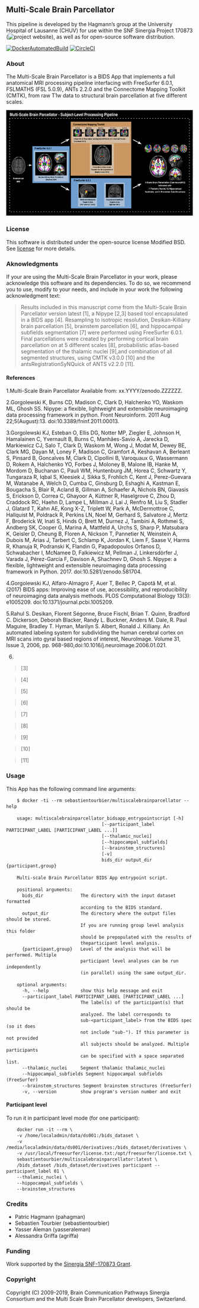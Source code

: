 ## Multi-Scale Brain Parcellator
This pipeline is developed by the Hagmann’s group at the University Hospital of Lausanne (CHUV) for use within the SNF Sinergia Project 170873 (![project website](https://sinergiaconsortium.bitbucket.io/)), as well as for open-source software distribution.

[![DockerAutomatedBuild](https://img.shields.io/docker/build/sebastientourbier/multiscalebrainparcellator.svg)](https://cloud.docker.com/repository/docker/sebastientourbier/multiscalebrainparcellator)
[![CircleCI](https://circleci.com/gh/sebastientourbier/multiscalebrainparcellator/tree/master.svg?style=shield)](https://circleci.com/gh/sebastientourbier/multiscalebrainparcellator/tree/master)

### About
The Multi-Scale Brain Parcellator is a BIDS App that implements a full anatomical MRI processing pipeline interfacing with FreeSurfer 6.0.1, FSLMATHS (FSL 5.0.9), ANTs 2.2.0 and the Connectome Mapping Toolkit (CMTK), from raw T1w data to structural brain parcellation at five different scales.


![Image not found](images/multiscalebrainparcellator_888x551.png)

### License
This software is distributed under the open-source license Modified BSD. See [license](LICENSE) for more details.

### Aknowledgments

If your are using the Multi-Scale Brain Parcellator in your work, please acknowledge this software and its dependencies. To do so, we recommend you to use, modify to your needs, and include in your work the following acknowledgment text:

> Results included in this manuscript come from the Multi-Scale Brain Parcellator version latest [1], a Nipype [2,3] based tool encapsulated in a BIDS app [4]. Resampling to isotropic resolution, Desikan-Killiany brain parcellation [5], brainstem parcellation [6], and hippocampal subfields segmentation [7] were performed using FreeSurfer 6.0.1. Final parcellations were created by performing cortical brain parcellation on at 5 different scales [8], probabilistic atlas-based segmentation of the thalamic nuclei [9],and combination of all segmented structures, using CMTK v3.0.0 [10] and the antsRegistrationSyNQuick of ANTS v2.2.0 [11].

#### References

1.Multi-Scale Brain Parcellator Available from: xx.YYYY/zenodo.ZZZZZZ.

2.Gorgolewski K, Burns CD, Madison C, Clark D, Halchenko YO, Waskom ML, Ghosh SS. Nipype: a flexible, lightweight and extensible neuroimaging data processing framework in python. Front Neuroinform. 2011 Aug 22;5(August):13. doi:10.3389/fninf.2011.00013. 

3.Gorgolewski KJ, Esteban O, Ellis DG, Notter MP, Ziegler E, Johnson H, Hamalainen C, Yvernault B, Burns C, Manhães-Savio A, Jarecka D, Markiewicz CJ, Salo T, Clark D, Waskom M, Wong J, Modat M, Dewey BE, Clark MG, Dayan M, Loney F, Madison C, Gramfort A, Keshavan A, Berleant S, Pinsard B, Goncalves M, Clark D, Cipollini B, Varoquaux G, Wassermann D, Rokem A, Halchenko YO, Forbes J, Moloney B, Malone IB, Hanke M, Mordom D, Buchanan C, Pauli WM, Huntenburg JM, Horea C, Schwartz Y, Tungaraza R, Iqbal S, Kleesiek J, Sikka S, Frohlich C, Kent J, Perez-Guevara M, Watanabe A, Welch D, Cumba C, Ginsburg D, Eshaghi A, Kastman E, Bougacha S, Blair R, Acland B, Gillman A, Schaefer A, Nichols BN, Giavasis S, Erickson D, Correa C, Ghayoor A, Küttner R, Haselgrove C, Zhou D, Craddock RC, Haehn D, Lampe L, Millman J, Lai J, Renfro M, Liu S, Stadler J, Glatard T, Kahn AE, Kong X-Z, Triplett W, Park A, McDermottroe C, Hallquist M, Poldrack R, Perkins LN, Noel M, Gerhard S, Salvatore J, Mertz F, Broderick W, Inati S, Hinds O, Brett M, Durnez J, Tambini A, Rothmei S, Andberg SK, Cooper G, Marina A, Mattfeld A, Urchs S, Sharp P, Matsubara K, Geisler D, Cheung B, Floren A, Nickson T, Pannetier N, Weinstein A, Dubois M, Arias J, Tarbert C, Schlamp K, Jordan K, Liem F, Saase V, Harms R, Khanuja R, Podranski K, Flandin G, Papadopoulos Orfanos D, Schwabacher I, McNamee D, Falkiewicz M, Pellman J, Linkersdörfer J, Varada J, Pérez-García F, Davison A, Shachnev D, Ghosh S. Nipype: a flexible, lightweight and extensible neuroimaging data processing framework in Python. 2017. doi:10.5281/zenodo.581704. 

4.Gorgolewski KJ, Alfaro-Almagro F, Auer T, Bellec P, Capotă M, et al. (2017) BIDS apps: Improving ease of use, accessibility, and reproducibility of neuroimaging data analysis methods. PLOS Computational Biology 13(3): e1005209. doi:10.1371/journal.pcbi.1005209.

5.Rahul S. Desikan, Florent Ségonne, Bruce Fischl, Brian T. Quinn, Bradford C. Dickerson, Deborah Blacker, Randy L. Buckner, Anders M. Dale, R. Paul Maguire, Bradley T. Hyman, Marilyn S. Albert, Ronald J. Killiany. An automated labeling system for subdividing the human cerebral cortex on MRI scans into gyral based regions of interest, NeuroImage. Volume 31, Issue 3, 2006, pp. 968-980,doi:10.1016/j.neuroimage.2006.01.021. 

6. 

> [3] 

> [4] 

> [5] 

> [6] 

> [7] 

> [8] 

> [9] 

> [10] 

> [11] 

### Usage
This App has the following command line arguments:

        $ docker -ti --rm sebastientourbier/multiscalebrainparcellator --help

        usage: multiscalebrainparcellator_bidsapp_entrypointscript [-h]
                                        [--participant_label PARTICIPANT_LABEL [PARTICIPANT_LABEL ...]]
                                        [--thalamic_nuclei]
                                        [--hippocampal_subfields]
                                        [--brainstem_structures]
                                        [-v]
                                        bids_dir output_dir {participant,group}

        Multi-scale Brain Parcellator BIDS App entrypoint script.

        positional arguments:
          bids_dir              The directory with the input dataset formatted
                                according to the BIDS standard.
          output_dir            The directory where the output files should be stored.
                                If you are running group level analysis this folder
                                should be prepopulated with the results of
                                theparticipant level analysis.
          {participant,group}   Level of the analysis that will be performed. Multiple
                                participant level analyses can be run independently
                                (in parallel) using the same output_dir.

        optional arguments:
          -h, --help            show this help message and exit
          --participant_label PARTICIPANT_LABEL [PARTICIPANT_LABEL ...]
                                The label(s) of the participant(s) that should be
                                analyzed. The label corresponds to
                                sub-<participant_label> from the BIDS spec (so it does
                                not include "sub-"). If this parameter is not provided
                                all subjects should be analyzed. Multiple participants
                                can be specified with a space separated list.
          --thalamic_nuclei     Segment thalamic thalamic_nuclei
          --hippocampal_subfields Segment hippocampal subfields (FreeSurfer)
          --brainstem_structures Segment brainstem structures (FreeSurfer)
          -v, --version         show program's version number and exit

#### Participant level
To run it in participant level mode (for one participant):

        docker run -it --rm \
        -v /home/localadmin/data/ds001:/bids_dataset \
        -v /media/localadmin/data/ds001/derivatives:/bids_dataset/derivatives \
        -v /usr/local/freesurfer/license.txt:/opt/freesurfer/license.txt \
        sebastientourbier/multiscalebrainparcellator:latest \
        /bids_dataset /bids_dataset/derivatives participant --participant_label 01 \
        --thalamic_nuclei \
        --hippocampal_subfields \
        --brainstem_structures

### Credits
* Patric Hagmann (pahagman)
* Sebastien Tourbier (sebastientourbier)
* Yasser Aleman (yasseraleman)
* Alessandra Griffa (agriffa)

### Funding
Work supported by the [Sinergia SNF-170873 Grant](http://p3.snf.ch/Project-170873).

### Copyright
Copyright (C) 2009-2019, Brain Communication Pathways Sinergia Consortium and the Multi Scale Brain Parcellator developers, Switzerland.
